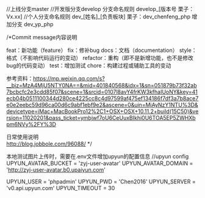 //上线分支master
//开发版分支develop  分支命名规则 develop_[版本号 栗子：Vx.xx]
//个人分支命名规则 dev_[姓名]_[负责板块]  栗子：dev_chenfeng_php
增加分支  dev_yp_php



/*Commit message内容说明  

feat：新功能（feature）
fix：修补bug
docs：文档（documentation）
style： 格式（不影响代码运行的变动）
refactor：重构（即不是新增功能，也不是修改bug的代码变动）
test：增加测试
chore：构建过程或辅助工具的变动

参考资料：https://mp.weixin.qq.com/s?__biz=MzA4MjU5NTY0NA==&mid=401840568&idx=1&sn=051879b73f32ab7bcbcfc2e3cdd85f07&scene=1&srcid=0107l8avY4frKW3kfhaIUoNY&key=41ecb04b0511100344d280ce4225cc8c4d97599af475ef134186f7df3a7b8ace7e0e2eebc59d96ca00d6c9abf1ebf9e2&ascene=0&uin=MjAyNzY1NTU%3D&devicetype=iMac+MacBookPro12%2C1+OSX+OSX+10.11.2+build(15C50)&version=11020201&pass_ticket=ymbjwf7oU6CeUuxBIkhi0U6TOA5EP5ZWHXbpm6NVy%2FY%3D

日常使用说明  
	http://blog.jobbole.com/96088/
*/


本地测试图片上传时，需要在.env文件增加upyun的配置信息
//upyun config
UPYUN_AVATAR_BUCKET = 'zyj-user-avatar'
UPYUN_AVATAR_DOMAIN = 'http://zyj-user-avatar.b0.upaiyun.com'

UPYUN_USER          = 'phpadmin'
UPYUN_PWD           = 'Chen2016'
UPYUN_SERVER        = 'v0.api.upyun.com'
UPYUN_TIMEOUT       = 30
